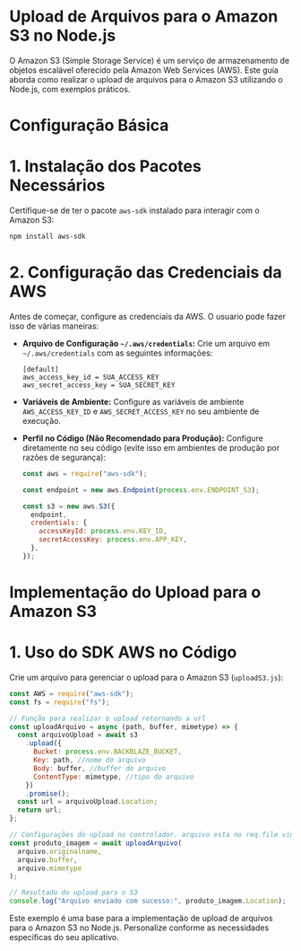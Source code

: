 # Upload de Arquivos para o Amazon S3 no Node.js

O Amazon S3 (Simple Storage Service) é um serviço de armazenamento de objetos escalável oferecido pela Amazon Web Services (AWS). Este guia aborda como realizar o upload de arquivos para o Amazon S3 utilizando o Node.js, com exemplos práticos.

# Configuração Básica

# 1. **Instalação dos Pacotes Necessários**

Certifique-se de ter o pacote `aws-sdk` instalado para interagir com o Amazon S3:

```bash
npm install aws-sdk
```

# 2. **Configuração das Credenciais da AWS**

Antes de começar, configure as credenciais da AWS. O usuario pode fazer isso de várias maneiras:

- **Arquivo de Configuração `~/.aws/credentials`:**
  Crie um arquivo em `~/.aws/credentials` com as seguintes informações:

  ```
  [default]
  aws_access_key_id = SUA_ACCESS_KEY
  aws_secret_access_key = SUA_SECRET_KEY
  ```

- **Variáveis de Ambiente:**
  Configure as variáveis de ambiente `AWS_ACCESS_KEY_ID` e `AWS_SECRET_ACCESS_KEY` no seu ambiente de execução.

- **Perfil no Código (Não Recomendado para Produção):**
  Configure diretamente no seu código (evite isso em ambientes de produção por razões de segurança):

  ```javascript
  const aws = require("aws-sdk");

  const endpoint = new aws.Endpoint(process.env.ENDPOINT_S3);

  const s3 = new aws.S3({
    endpoint,
    credentials: {
      accessKeyId: process.env.KEY_ID,
      secretAccessKey: process.env.APP_KEY,
    },
  });
  ```

# Implementação do Upload para o Amazon S3

# 1. **Uso do SDK AWS no Código**

Crie um arquivo para gerenciar o upload para o Amazon S3 (`uploadS3.js`):

```javascript
const AWS = require("aws-sdk");
const fs = require("fs");

// Função para realizar o upload retornando a url
const uploadArquivo = async (path, buffer, mimetype) => {
  const arquivoUpload = await s3
    .upload({
      Bucket: process.env.BACKBLAZE_BUCKET,
      Key: path, //nome do arquivo
      Body: buffer, //buffer do arquivo
      ContentType: mimetype, //tipo do arquivo
    })
    .promise();
  const url = arquivoUpload.Location;
  return url;
};

// Configurações do upload no controlador. arquivo esta no req.file vindo do multer
const produto_imagem = await uploadArquivo(
  arquivo.originalname,
  arquivo.buffer,
  arquivo.mimetype
);

// Resultado do upload para o S3
console.log("Arquivo enviado com sucesso:", produto_imagem.Location);
```

Este exemplo é uma base para a implementação de upload de arquivos para o Amazon S3 no Node.js. Personalize conforme as necessidades específicas do seu aplicativo.
